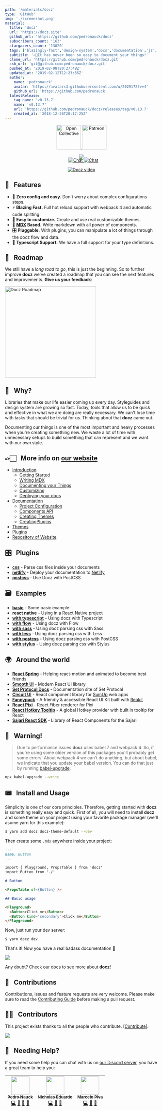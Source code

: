```yaml
---
path: '/materials/docz'
type: 'GitHub'
img: './screenshot.png'
material:
  title: 'docz'
  url: 'https://docz.site'
  github_url: 'https://github.com/pedronauck/docz'
  subscribers_count: '163'
  stargazers_count: '13020'
  tags: ['blazingly-fast','design-system','docs','documentation','js','react','ui','zero-configuration']
  subtitle: '✍🏻It has never been so easy to document your things!'
  clone_url: 'https://github.com/pedronauck/docz.git'
  ssh_url: 'git@github.com:pedronauck/docz.git'
  pushed_at: '2019-02-08T20:27:48Z'
  updated_at: '2019-02-12T12:23:35Z'
  author:
    name: 'pedronauck'
    avatar: 'https://avatars3.githubusercontent.com/u/2029172?v=4'
    github_url: 'https://github.com/pedronauck'
  latestRelease:
    tag_name: 'v0.13.7'
    name: 'v0.13.7'
    url: 'https://github.com/pedronauck/docz/releases/tag/v0.13.7'
    created_at: '2018-12-26T20:17:25Z'
---
```

<p align='center'>
  <a href='https://opencollective.com/docz' target='_blank'>
    <img src='https://cdn-std.dprcdn.net/files/acc_649651/Q5nVhT' height='80' alt='Open Collective'>
  </a>
  <a href='https://www.patreon.com/pedronauck' target='_blank'>
    <img src='https://cdn-std.dprcdn.net/files/acc_649651/plrSCT' height='80' alt='Patreon'>
  </a>
</p>

<p align='center' style='margin-bottom: -20px'>
  <img src='https://cdn-std.dprcdn.net/files/acc_649651/BSPk3z'>
</p>

<p align='center'>
  <img src='https://badgen.net/npm/v/docz' alt=''>
  <img src='https://badgen.net/badge/license/MIT/blue' alt=''>
  <img src='https://badgen.net/npm/dt/docz' alt=''>
  <a href='https://discord.gg/YQE4MbD'>
    <img src='https://img.shields.io/badge/chat-on%20discord-7289da.svg' alt='Chat'>
  </a>
  <a href='http://feedback.docz.site/roadmap'>
    <img src='https://img.shields.io/badge/check-our%20roadmap-5362F5.svg' alt='Chat'>
  </a>
</p>

<p align='center'>
  <a href='http://docz.site' target='_blank'>
    <img src='https://cdn-std.dprcdn.net/files/acc_649651/lvs55S' alt='Docz video'>
  </a>
</p>

## 🎩 &nbsp; Features

- 🧘 **Zero config and easy.** Don't worry about complex configurations steps.
- ⚡️ **Blazing Fast.** Full hot reload support with webpack 4 and automatic code splitting.
- 💅 **Easy to customize.** Create and use real customizable themes.
- 📝 **[MDX](https://github.com/mdx-js/mdx) Based.** Write markdown with all power of components.
- 🎛 **Pluggable.** With plugins, you can manipulate a lot of things through the docz flow and data.
- 🔐 **Typescript Support.** We have a full support for your type definitions.

## 🚀 &nbsp; Roadmap

We still have a *long road to go*, this is just the beginning. So to further improve **docz** we've created a roadmap that you can see the next features and improvements. **Give us your feedback**:

<a href='http://feedback.docz.site/roadmap' target='_blank'>
  <img src='https://cdn-std.dprcdn.net/files/acc_649651/ogSCYY' alt='Docz Roadmap' width='300'>
</a>

## 🤔 &nbsp; Why?

Libraries that make our life easier coming up every day. Styleguides and design system are growing so fast. Today, tools that allow us to be quick and effective in what we are doing are really necessary. We can't lose time with tasks that should be trivial for us. Thinking about that **docz** came out.

Documenting our things is one of the most important and heavy processes when you're creating something new. We waste a lot of time with unnecessary setups to build something that can represent and we want with our own style.

## 👉🏻 &nbsp; More info on [our website](https://docz.site)

- [Introduction](http://www.docz.site/introduction)
  - [Getting Started](http://www.docz.site/introduction/getting-started)
  - [Writing MDX](http://www.docz.site/introduction/writing-mdx)
  - [Documenting your Things](http://www.docz.site/introduction/documenting-your-things)
  - [Customizing](http://www.docz.site/introduction/customizing)
  - [Deploying your docs](http://www.docz.site/introduction/deploying-your-docs)
- [Documentation](http://www.docz.site/documentation)
  - [Project Configuration](http://www.docz.site/documentation/project-configuration)
  - [Components API](http://www.docz.site/documentation/components-api)
  - [Creating Themes](http://www.docz.site/documentation/creating-themes)
  - [CreatingPlugins](http://www.docz.site/documentation/creating-plugins)
- [Themes](http://www.docz.site/themes)
- [Plugins](http://www.docz.site/plugins)
- [Repository of Website](https://github.com/pedronauck/docz-website)

## 🎛 &nbsp; Plugins

- **[css](https://github.com/pedronauck/docz-plugin-css)** - Parse css files inside your documents
- **[netlify](https://github.com/nicholasess/docz-plugin-netlify)** - Deploy your documentation to [Netlify](http://netlify.com/)
- **[postcss](https://github.com/andreasonny83/docz-plugin-postcss)** - Use Docz with PostCSS

## 🗃 &nbsp; Examples

- **[basic](https://github.com/pedronauck/docz/tree/master/examples/basic)** - Some basic example
- **[react native](https://github.com/pedronauck/docz/tree/master/examples/react-native)** - Using in a React Native project
- **[with typescript](https://github.com/pedronauck/docz/tree/master/examples/typescript)** - Using docz with Typescript
- **[with flow](https://github.com/pedronauck/docz/tree/master/examples/flow)** - Using docz with Flow
- **[with sass](https://github.com/pedronauck/docz-plugin-css/tree/master/examples/css-sass)** - Using docz parsing css with Sass
- **[with less](https://github.com/pedronauck/docz-plugin-css/tree/master/examples/css-less)** - Using docz parsing css with Less
- **[with postcss](https://github.com/pedronauck/docz-plugin-css/tree/master/examples/css-postcss)** - Using docz parsing css with PostCSS
- **[with stylus](https://github.com/pedronauck/docz-plugin-css/tree/master/examples/css-stylus)** - Using docz parsing css with Stylus

## 🌍 &nbsp; Around the world

- **[React Spring](http://react-spring.surge.sh/)** - Helping react-motion and animated to become best friends
- **[Smooth UI](https://smooth-ui.smooth-code.com/)** - Modern React UI library
- **[Set Protocol Docs](https://docs.setprotocol.com/)** - Documentation site of Set Protocal
- **[Circuit UI](https://circuit.sumup.com/#/)** - React component library for [SumUp](https://sumup.com) web apps
- **[Fannypack](https://fannypack.style)** - A friendly & accessible React UI Kit built with [Reakit](https://reakit.io/)
- **[React Pixi](https://reactpixi.org/#/)** - React Fiber renderer for Pixi
- **[React Hotkey Tooltip](https://react-hotkey-tooltip.netlify.com/#/)** - A global Hotkey provider with built in tooltip for React
- **[Sajari React SDK](https://sajari-sdk-react.netlify.com/)** - Library of React Components for the Sajari

## 🚧 &nbsp; Warning!

> Due to performance issues **docz** uses babel 7 and webpack 4. So, if you're using some older version of this packages you'll probably get some errors! About webpack 4 we can't do anything, but about babel, we indicate that you update your babel version. You can do that just by running [babel-upgrade](https://github.com/babel/babel-upgrade):

```bash
npx babel-upgrade --write
```
## 📟 &nbsp; Install and Usage

Simplicity is one of our core principles. Therefore, getting started with **docz** is something really easy and quick. First of all, you will need to install **docz** and some theme on your project using your favorite package manager (we'll asume yarn for this example):

```bash
$ yarn add docz docz-theme-default --dev
```

Then create some `.mdx` anywhere inside your project:

```markdown
---
name: Button
---

import { Playground, PropsTable } from 'docz'
import Button from './'

# Button

<PropsTable of={Button} />

## Basic usage

<Playground>
  <Button>Click me</Button>
  <Button kind='secondary'>Click me</Button>
</Playground>
```

Now, just run your dev server:

```bash
$ yarn docz dev
```

That's it! Now you have a real badass documentation 👊

![](https://cdn-std.dprcdn.net/files/acc_649651/7RRXv)

Any doubt? Check [our docs](http://docz.site) to see more about **docz**!

## 🤝 &nbsp; Contributions

Contributions, issues and feature requests are very welcome.
Please make sure to read the [Contributing Guide](/CONTRIBUTING.md) before making a pull request.

## 💪🏻 &nbsp; Contributors

This project exists thanks to all the people who contribute. [[Contribute](CONTRIBUTING.md)].

<a href='https://github.com/pedronauck/docz/graphs/contributors'><img src='https://opencollective.com/docz/contributors.svg?width=890&button=false' /></a>

## 💭 &nbsp; Needing Help?

If you need some help you can chat with us on [our Discord server](https://discord.gg/Qec87en), you have a great team to help you:

<!-- ALL-CONTRIBUTORS-LIST:START - Do not remove or modify this section -->
<!-- prettier-ignore -->
| [<img src='https://avatars3.githubusercontent.com/u/2029172?v=4' width='60px;'/><br /><sub><b>Pedro Nauck</b></sub>](https://github.com/pedronauck)<br />[💻](https://github.com/pedronauck/docz/commits?author=pedronauck 'Code') [📖](https://github.com/pedronauck/docz/commits?author=pedronauck 'Documentation') [🐛](https://github.com/pedronauck/docz/issues?q=author%3Apedronauck 'Bug reports') [👀](#review-pedronauck 'Reviewed Pull Requests') | [<img src='https://avatars0.githubusercontent.com/u/3238901?s=460&v=4' width='60px;'/><br /><sub><b>Nicholas Eduardo</b></sub>](https://github.com/nicholasess)<br />[💻](https://github.com/pedronauck/docz/commits?author=nicholasess 'Code') [📖](https://github.com/pedronauck/docz/commits?author=nicholasess 'Documentation') [🐛](https://github.com/pedronauck/docz/issues?q=author%3Anicholasess 'Bug reports') | [<img src='https://avatars1.githubusercontent.com/u/2096216?s=460&v=4' width='60px;'/><br /><sub><b>Marcelo Piva</b></sub>](https://github.com/mpivaa)<br />[💻](https://github.com/pedronauck/docz/commits?author=mpivaa 'Code') [📖](https://github.com/pedronauck/docz/commits?author=mpivaa 'Documentation') [🐛](https://github.com/pedronauck/docz/issues?q=author%3Ampivaa 'Bug reports') |
| :---: | :---: | :---: |
<!-- ALL-CONTRIBUTORS-LIST:END -->
